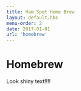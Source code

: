 ```yaml
---
title: Ham Spot Home Brew
layout: default.hbs
menu-order: 2
date: 2017-01-01
url: 'homebrew'
---
```


# Homebrew

Look shiny text!!!!
